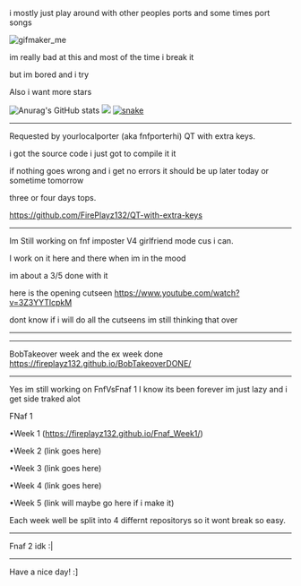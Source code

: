 i mostly just play around with other peoples ports and some times port songs

![gifmaker_me](https://user-images.githubusercontent.com/119700161/234372126-10c027ee-fe48-447c-b71a-4dabc47ff2dc.gif)

im really bad at this and most of the time i break it

but im bored and i try

Also i want more stars

![Anurag's GitHub stats](https://github-readme-stats.vercel.app/api?username=FirePlayz132&show_icons=true&theme=radical)
![](https://github-readme-stats.vercel.app/api/top-langs/?username=FirePlayz132&layout=compact&show_icons=true&theme=radical)
<a href="https://media.tenor.com/oNo9ckNGAHIAAAAC/fnf-friday-night-funkin.gif" target="_blank"><img src="https://github.com/FirePlayz132/FirePlayz132/blob/output/snake.svg" alt="snake"></a>
_________________________________________________________________________________________________________________
Requested by yourlocalporter (aka fnfporterhi) QT with extra keys.

i got the source code i just got to compile it it

if nothing goes wrong and i get no errors it should be up later today or sometime tomorrow

three or four days tops.

https://github.com/FirePlayz132/QT-with-extra-keys

_________________________________________________________________________________________________________________
Im Still working on fnf imposter V4 girlfriend mode cus i can.

I work on it here and there when im in the mood

im about a 3/5 done with it

here is the opening cutseen https://www.youtube.com/watch?v=3Z3YYTlcpkM

dont know if i will do all the cutseens im still thinking that over
_________________________________________________________________________________________________________________
_________________________________________________________________________________________________________________
BobTakeover week and the ex week done https://fireplayz132.github.io/BobTakeoverDONE/
_________________________________________________________________________________________________________________
Yes im still working on FnfVsFnaf 1 I know its been forever im just lazy and i get side traked alot

FNaf 1

•Week 1 (https://fireplayz132.github.io/Fnaf_Week1/)

•Week 2 (link goes here)

•Week 3 (link goes here)

•Week 4 (link goes here)

•Week 5 (link will maybe go here if i make it)

Each week well be split into 4 differnt repositorys so it wont break so easy.
_________________________________________________________________________________________________________________
Fnaf 2 idk :|
_________________________________________________________________________________________________________________
Have a nice day! :]
